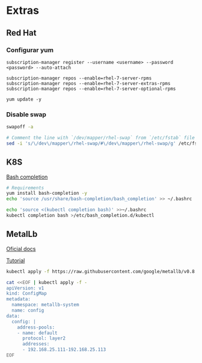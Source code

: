 # Extras

## Red Hat

### Configurar **yum**

```
subscription-manager register --username <username> --password <password> --auto-attach

subscription-manager repos --enable=rhel-7-server-rpms
subscription-manager repos --enable=rhel-7-server-extras-rpms
subscription-manager repos --enable=rhel-7-server-optional-rpms

```

```
yum update -y
```

### Disable swap

```bash 
swapoff -a

# Comment the line with `/dev/mapper/rhel-swap` from `/etc/fstab` file
sed -i 's/\/dev\/mapper\/rhel-swap/#\/dev\/mapper\/rhel-swap/g' /etc/fstab
```

## K8S

[Bash completion](https://kubernetes.io/docs/tasks/tools/install-kubectl/#install-bash-completion)

```bash
# Requirements
yum install bash-completion -y
echo 'source /usr/share/bash-completion/bash_completion' >> ~/.bashrc

echo 'source <(kubectl completion bash)' >>~/.bashrc
kubectl completion bash >/etc/bash_completion.d/kubectl
```

## MetalLb

[Oficial docs](https://metallb.universe.tf/installation/)

[Tutorial](https://www.youtube.com/watch?v=xYiYIjlAgHY)

```bash
kubectl apply -f https://raw.githubusercontent.com/google/metallb/v0.8.1/manifests/metallb.yaml
```

```bash
cat <<EOF | kubectl apply -f -
apiVersion: v1
kind: ConfigMap
metadata:
  namespace: metallb-system
  name: config
data:
  config: |
    address-pools:
    - name: default
      protocol: layer2
      addresses:
      - 192.168.25.111-192.168.25.113
EOF
```